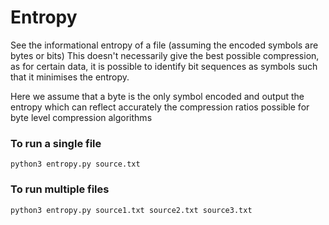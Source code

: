 # Entropy

See the informational entropy of a file (assuming the encoded symbols are bytes or bits)
This doesn't necessarily give the best possible compression, as for certain data, it is possible
to identify bit sequences as symbols such that it minimises the entropy.

Here we assume that a byte is the only symbol encoded and output the entropy which
can reflect accurately the compression ratios possible for byte level compression algorithms

### To run a single file

```
python3 entropy.py source.txt
```
### To run multiple files

```
python3 entropy.py source1.txt source2.txt source3.txt
```